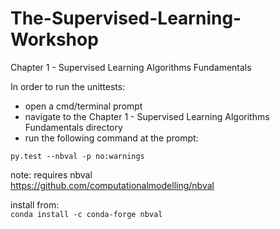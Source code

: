 # The-Supervised-Learning-Workshop
Chapter 1 - Supervised Learning Algorithms Fundamentals 
  
In order to run the unittests:  
 - open a cmd/terminal prompt  
 - navigate to the Chapter 1 - Supervised Learning Algorithms Fundamentals directory  
 - run the following command at the prompt:  
  
`py.test --nbval -p no:warnings`
  
 note: requires nbval  
 https://github.com/computationalmodelling/nbval  
 
 install from:  
 `conda install -c conda-forge nbval`
